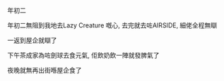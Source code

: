 年初二

年初二無阻到我地去Lazy Creature 嘅心, 去完就去咗AIRSIDE, 細佬全程無瞓

一返到屋企就瞓了

下午茶成家為咗劍球去食元氣, 佢飲奶飲一陣就發脾氣了

夜晚就無再出街喺屋企食了
